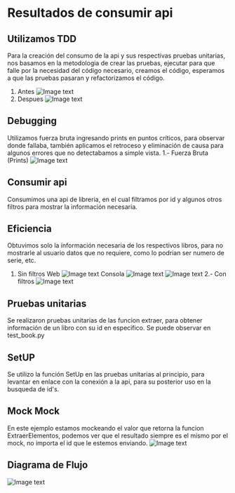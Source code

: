 # Resultados de consumir api 

## Utilizamos TDD
Para la creación del consumo de la api y sus respectivas pruebas unitarias, nos basamos en la metodologia de crear las pruebas, ejecutar para que falle por la necesidad del código necesario, creamos el código, esperamos a que las pruebas pasaran y refactorizamos el código.
1. Antes
![Image text](https://github.com/carlostrejo2308org/proyecto-api-equipo1/blob/main/images/Screenshot%20from%202022-04-22%2001-49-08.png)
2. Despues
![Image text](https://github.com/carlostrejo2308org/proyecto-api-equipo1/blob/main/images/MicrosoftTeams-image%20(1).png)
## Debugging
Utilizamos fuerza bruta ingresando prints en puntos críticos, para observar donde fallaba, también aplicamos el retroceso y eliminación de causa para algunos errores que no detectabamos a simple vista.
1.- Fuerza Bruta (Prints)
![Image text](https://github.com/carlostrejo2308org/proyecto-api-equipo1/blob/main/images/Screenshot%20from%202022-04-22%2001-05-42.png)

## Consumir api
Consumimos una api de libreria, en el cual filtramos por id y algunos otros filtros para mostrar la información necesaria.

## Eficiencia
Obtuvimos solo la información necesaria de los respectivos libros, para no mostrarle al usuario datos que no requiere, como lo podrian ser numero de serie, etc.
1. Sin filtros
Web
![Image text](https://github.com/carlostrejo2308org/proyecto-api-equipo1/blob/main/images/Screenshot%20from%202022-04-22%2001-02-52.png)
Consola
![Image text](https://github.com/carlostrejo2308org/proyecto-api-equipo1/blob/main/images/Screenshot%20from%202022-04-22%2001-21-26.png)
![Image text](https://github.com/carlostrejo2308org/proyecto-api-equipo1/blob/main/images/Screenshot%20from%202022-04-22%2001-31-09.png)
2.- Con filtros
![Image text](https://github.com/carlostrejo2308org/proyecto-api-equipo1/blob/main/images/Screenshot%20from%202022-04-22%2001-04-39.png)

## Pruebas unitarias
Se realizaron pruebas unitarias de las funcion extraer, para obtener información de un libro con su id en especifico.
Se puede observar en test_book.py

## SetUP
Se utilizo la función SetUp en las pruebas unitarias al principio, para levantar en enlace con la conexión a la api, para su posterior uso en la busqueda de id's.

## Mock Mock
En este ejemplo estamos mockeando el valor que retorna la funcion ExtraerElementos, podemos ver que el resultado siempre es el mismo por el mock, no importa el id que le estemos enviando.
![Image text](https://github.com/carlostrejo2308org/proyecto-api-equipo1/blob/main/images/MicrosoftTeams-image%20(2).png)
## Diagrama de Flujo
![Image text](https://github.com/carlostrejo2308org/proyecto-api-equipo1/blob/main/images/DiagramaFlujoApi.png)

